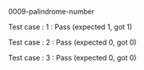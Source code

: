 
0009-palindrome-number


Test case : 1 : Pass
 (expected 1, got 1)

Test case : 2 : Pass
 (expected 0, got 0)

Test case : 3 : Pass
 (expected 0, got 0)
